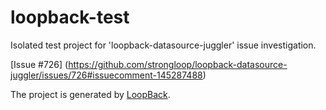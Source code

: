 # loopback-test

Isolated test project for 'loopback-datasource-juggler' issue investigation.

[Issue #726] (https://github.com/strongloop/loopback-datasource-juggler/issues/726#issuecomment-145287488)

The project is generated by [LoopBack](http://loopback.io).
